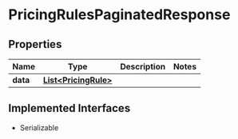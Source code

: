 

# PricingRulesPaginatedResponse


## Properties

| Name | Type | Description | Notes |
|------------ | ------------- | ------------- | -------------|
|**data** | [**List&lt;PricingRule&gt;**](PricingRule.md) |  |  |


## Implemented Interfaces

* Serializable


